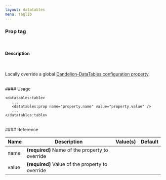 ```yaml
---
layout: datatables
menu: taglib
---
```


### Prop tag
<br />

#### Description
<br />

Locally override a global [Dandelion-DataTables configuration property](./ref.properties.html).

<br />
#### Usage
    
    <datatables:table>
       ...
       <datatables:prop name="property.name" value="property.value" />
       ...
    </datatables:table>
    
<br />    
#### Reference

<table id="tableReference" class="table table-striped table-bordered">
  <thead>
    <tr>
      <th>Name</th>
      <th>Description</th>
      <th>Value(s)</th>
      <th>Default</th>
    </tr>
  </thead>
  <tbody>
  <tr>
    <td>name</td>
    <td><strong>(required)</strong> Name of the property to override</td>
    <td></td>
    <td></td>
  </tr>
  <tr>
    <td>value</td>
    <td><strong>(required)</strong> Value of the property to override</td>
    <td></td>
    <td></td>
  </tr>
  </tbody>
</table>

<link rel="stylesheet" href="//ajax.aspnetcdn.com/ajax/jquery.dataTables/1.9.4/css/jquery.dataTables.css" />
<script src="http://ajax.aspnetcdn.com/ajax/jquery.dataTables/1.9.4/jquery.dataTables.min.js">
</script>
<script src="/assets/js/site_reference.js">
</script>